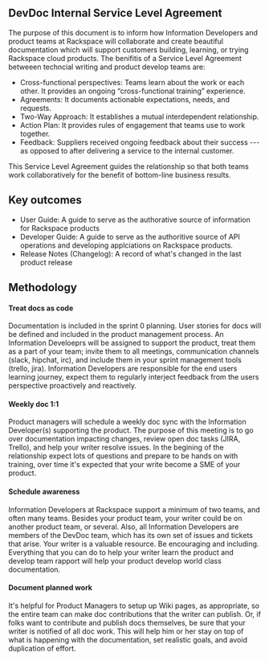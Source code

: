## DevDoc Internal Service Level Agreement

The purpose of this document is to inform how Information Developers and product teams at Rackspace will collaborate and create beautiful documentation which will support customers building, learning, or trying Rackspace cloud products. The benifitis of a Service Level Agreement betweeen techncial writing and product develop teams are:

* Cross-functional perspectives: Teams learn about the work or each other.  It provides an ongoing “cross-functional training” experience.
* Agreements: It documents actionable expectations, needs, and requests.
* Two-Way Approach: It establishes a mutual interdependent relationship.
* Action Plan: It provides rules of engagement that teams use to work together.
* Feedback: Suppliers received ongoing feedback about their success --- as opposed to after delivering a service to the internal customer. 

This Service Level Agreement guides the relationship so that both teams work collaboratively for the benefit of bottom-line business results.

## Key outcomes 
* User Guide: A guide to serve as the authorative source of information for Rackspace products
* Developer Guide: A guide to serve as the authoritive source of API operations and developing applciations on Rackspace products. 
* Release Notes (Changelog): A record of what's changed in the last product release  

## Methodology 

#### Treat docs as code 
Documentation is included in the sprint 0 planning. User stories for docs will be defined and included in the product management process. An Information Develoeprs will be assigned to support the product, treat them as a part of your team; invite them to all meetings, communication channels (slack, hipchat, irc), and include them in your sprint management tools (trello, jira).  Information Developers are responsible for the end users learning journey, expect them to regularly interject feedback from the users perspective proactively and reactively. 

#### Weekly doc 1:1 
Product managers will schedule a weekly doc sync with the Information Developer(s) supporting the product. The purpose of this meeting is to go over documentation impacting changes, review open doc tasks (JIRA, Trello), and help your writer resolve issues. In the begining of the relationship expect lots of questions and prepare to be hands on with training, over time it's expected that your write become a SME of your product. 

#### Schedule awareness
Information Developers at Rackspace support a minimum of two teams, and often many teams. Besides your product team, your writer could be on another product team, or several. Also, all Information Developers are members of the DevDoc team, which has its own set of issues and tickets that arise. Your writer is a valuable resource. Be encouraging and including. Everything that you can do to help your writer learn the product and develop team rapport will help your product develop world class documentation.

#### Document planned work
It's helpful for Product Managers to setup up Wiki pages, as appropriate, so the entire team can make doc contributions that the writer can publish. Or, if folks want to contribute and publish docs themselves, be sure that your writer is notified of all doc work. This will help him or her stay on top of what is happening with the documentation, set realistic goals, and avoid duplication of effort.



